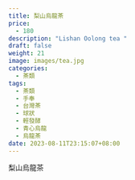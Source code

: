 ```yaml
---
title: 梨山烏龍茶
price:
  - 180
description: "Lishan Oolong tea "
draft: false
weight: 21
image: images/tea.jpg
categories:
  - 茶類
tags:
  - 茶類
  - 手奉
  - 台灣茶
  - 球狀
  - 輕發酵
  - 青心烏龍
  - 烏龍茶
date: 2023-08-11T23:15:07+08:00
---
```


 梨山烏龍茶
